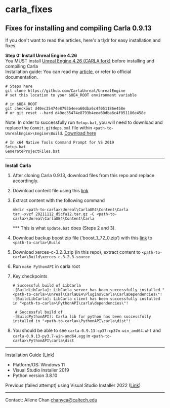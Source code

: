 # carla_fixes
Fixes for installing and compiling Carla 0.9.13  
---
If you don't want to read the articles, here's a tl;dr for easy installation and fixes.

**Step 0: Install Unreal Engine 4.26**  
You MUST install [Unreal Engine 4.26 (CARLA fork)](https://github.com/CarlaUnreal/UnrealEngine) before installing and compiling Carla  
Installation guide: You can read my [article](https://medium.com/@ailene.chan/the-struggle-is-real-installing-dreyevr-carla-0-9-13-d68d0d1cd625), or refer to official documentation.  
```
# Steps here
git clone https://github.com/CarlaUnreal/UnrealEngine 
# set this location to your $UE4_ROOT environment variable

# in $UE4_ROOT
git checkout d40ec35474e8793b4eea60dba6c4f051186e458e
# or git reset --hard d40ec35474e8793b4eea60dba6c4f051186e458e

```
Note: In order to successfully run `Setup.bat`, you will need to download and replace the `Commit.gitdeps.xml` file within `<path-to-UnrealEngin>\Engine\Build`. [Download here](https://github.com/EpicGames/UnrealEngine/blob/4.26/Engine/Build/Commit.gitdeps.xml)
```
# In x64 Native Tools Command Prompt for VS 2019
Setup.bat
GenerateProjectFiles.bat
```
---
**Install Carla**
1. After cloning Carla 0.9.13, download files from this repo and replace accordingly.
2. Download content file using this [link](http://carla-assets.s3.us-east-005.backblazeb2.com/20211112_d5cfa12.tar.gz)
3. Extract content with the following command  
   ```
   mkdir <path-to-carla>\Unreal\CarlaUE4\Content\Carla
   tar -xvzf 20211112_d5cfa12.tar.gz -C <path-to-carla>\Unreal\CarlaUE4\Content\Carla
   ```
   *** This is what `Update.bat` does (Steps 2 and 3).  

4. Download backup boost zip file (‘boost_1_72_0.zip’) with this [link](https://carla-releases.s3.us-east-005.backblazeb2.com/Backup/boost_1_72_0.zip) to `<path-to-carla>\Build`
5. Download xerces-c-3.2.3.zip (in this repo), extract content to `<path-to-carla>\Build\xerces-c-3.2.3-source`
6. Run `make PythonAPI` in carla root
7. Key checkpoints
   ```
   # Successful build of LibCarla
   -[BuildLibCarla]: LibCarla server has been successfully installed "<path-to-carla>\Unreal\CarlaUE4\Plugins\Carla\CarlaDependencies\"!
   -[BuildLibCarla]: LibCarla client has been successfully installed in "<path-to-carla>\PythonAPI\carla\dependencies\"!

    # Successful build of
   -[BuildPythonAPI]: Carla lib for python has been successfully installed in "<path-to-carla>\PythonAPI\carla\dist"!
   ```
8. You should be able to see `carla-0.9.13-cp37-cp37m-win_amd64.whl` and `carla-0.9.13-py3.7-win-amd64.egg` in `<path-to-carla>\PythonAPI\carla\dist`



---
Installation Guide ([Link](https://medium.com/@ailene.chan/the-struggle-is-real-installing-dreyevr-carla-0-9-13-d68d0d1cd625))
- Platform/OS: Windows 11
- Visual Studio Installer 2019
- Python version 3.8.10
  
Previous (failed attempt) using Visual Studio Installer 2022 ([Link](https://medium.com/@ailene.chan/the-struggle-is-real-installing-dreyevr-carla-0-9-13-simulator-unrealengine-4-26-on-windows-11-eb5bee1353e7))

---
Contact: Ailene Chan <chanyca@caltech.edu>
